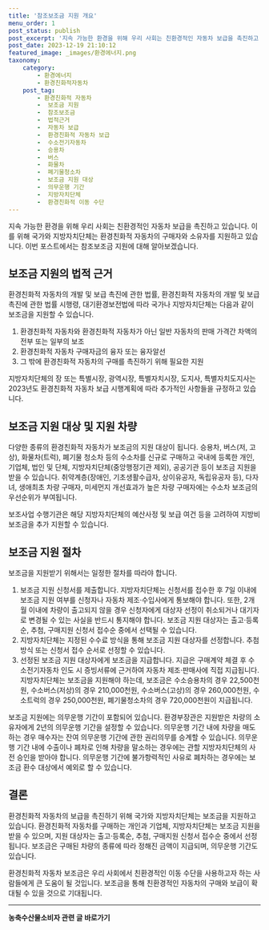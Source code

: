 ```yaml
---
title: '참조보조금 지원 개요'
menu_order: 1
post_status: publish
post_excerpt: '지속 가능한 환경을 위해 우리 사회는 친환경적인 자동차 보급을 촉진하고 있습니다. 이를 위해 국가와 지방자치단체는 환경친화적 자동차의 구매자와 소유자를 지원하고 있습니다. 이번 포스트에서는 참조보조금 지원에 대해 알아보겠습니다.'
post_date: 2023-12-19 21:10:12
featured_image: _images/환경에너지.png
taxonomy:
    category:
        - 환경에너지
        - 환경친화적자동차
    post_tag:
        - 환경친화적 자동차
        -  보조금 지원
        -  참조보조금
        -  법적근거
        -  자동차 보급
        -  환경친화적 자동차 보급
        -  수소전기자동차
        -  승용차
        -  버스
        -  화물차
        -  폐기물청소차
        -  보조금 지원 대상
        -  의무운행 기간
        -  지방자치단체
        -  환경친화적 이동 수단
---
```



지속 가능한 환경을 위해 우리 사회는 친환경적인 자동차 보급을 촉진하고 있습니다. 이를 위해 국가와 지방자치단체는 환경친화적 자동차의 구매자와 소유자를 지원하고 있습니다. 이번 포스트에서는 참조보조금 지원에 대해 알아보겠습니다.

## 보조금 지원의 법적 근거

환경친화적 자동차의 개발 및 보급 촉진에 관한 법률, 환경친화적 자동차의 개발 및 보급 촉진에 관한 법률 시행령, 대기환경보전법에 따라 국가나 지방자치단체는 다음과 같이 보조금을 지원할 수 있습니다.

1. 환경친화적 자동차와 환경친화적 자동차가 아닌 일반 자동차의 판매 가격간 차액의 전부 또는 일부의 보조
2. 환경친화적 자동차 구매자금의 융자 또는 융자알선
3. 그 밖에 환경친화적 자동차의 구매를 촉진하기 위해 필요한 지원

지방자치단체의 장 또는 특별시장, 광역시장, 특별자치시장, 도지사, 특별자치도지사는 2023년도 환경친화적 자동차 보급 시행계획에 따라 추가적인 사항들을 규정하고 있습니다.

## 보조금 지원 대상 및 지원 차량

다양한 종류의 환경친화적 자동차가 보조금의 지원 대상이 됩니다. 승용차, 버스(저, 고상), 화물차(트럭), 폐기물 청소차 등의 수소차를 신규로 구매하고 국내에 등록한 개인, 기업체, 법인 및 단체, 지방자치단체(중앙행정기관 제외), 공공기관 등이 보조금 지원을 받을 수 있습니다. 취약계층(장애인, 기초생활수급자, 상이유공자, 독립유공자 등), 다자녀, 생애최초 차량 구매자, 미세먼지 개선효과가 높은 차량 구매자에는 수소차 보조금의 우선순위가 부여됩니다.

보조사업 수행기관은 해당 지방자치단체의 예산사정 및 보급 여건 등을 고려하여 지방비 보조금을 추가 지원할 수 있습니다.

## 보조금 지원 절차

보조금을 지원받기 위해서는 일정한 절차를 따라야 합니다.

1. 보조금 지원 신청서를 제출합니다. 지방자치단체는 신청서를 접수한 후 7일 이내에 보조금 지원 여부를 신청자나 자동차 제조·수입사에게 통보해야 합니다. 또한, 2개월 이내에 차량이 출고되지 않을 경우 신청자에게 대상자 선정이 취소되거나 대기자로 변경될 수 있는 사실을 반드시 통지해야 합니다. 보조금 지원 대상자는 출고·등록순, 추첨, 구매지원 신청서 접수순 중에서 선택될 수 있습니다.
2. 지방자치단체는 지정된 수수료 방식을 통해 보조금 지원 대상자를 선정합니다. 추첨 방식 또는 신청서 접수 순서로 선정할 수 있습니다.
3. 선정된 보조금 지원 대상자에게 보조금을 지급합니다. 지급은 구매계약 체결 후 수소전기자동차 인도 시 증빙서류에 근거하여 자동차 제조·판매사에 직접 지급됩니다. 지방자치단체는 보조금을 지원해야 하는데, 보조금은 수소승용차의 경우 22,500천원, 수소버스(저상)의 경우 210,000천원, 수소버스(고상)의 경우 260,000천원, 수소트럭의 경우 250,000천원, 폐기물청소차의 경우 720,000천원이 지급됩니다.

보조금 지원에는 의무운행 기간이 포함되어 있습니다. 환경부장관은 지원받은 차량의 소유자에게 2년의 의무운행 기간을 설정할 수 있습니다. 의무운행 기간 내에 차량을 매도하는 경우 매수자는 잔여 의무운행 기간에 관한 권리의무를 승계할 수 있습니다. 의무운행 기간 내에 수출이나 폐차로 인해 차량을 말소하는 경우에는 관할 지방자치단체의 사전 승인을 받아야 합니다. 의무운행 기간에 불가항력적인 사유로 폐차하는 경우에는 보조금 환수 대상에서 예외로 할 수 있습니다.

## 결론

환경친화적 자동차의 보급을 촉진하기 위해 국가와 지방자치단체는 보조금을 지원하고 있습니다. 환경친화적 자동차를 구매하는 개인과 기업체, 지방자치단체는 보조금 지원을 받을 수 있으며, 지원 대상자는 출고·등록순, 추첨, 구매지원 신청서 접수순 중에서 선정됩니다. 보조금은 구매된 차량의 종류에 따라 정해진 금액이 지급되며, 의무운행 기간도 있습니다.

환경친화적 자동차 보조금은 우리 사회에서 친환경적인 이동 수단을 사용하고자 하는 사람들에게 큰 도움이 될 것입니다. 보조금을 통해 친환경적인 자동차의 구매와 보급이 확대될 수 있을 것으로 기대됩니다.
<!-- wp:separator -->
<hr class="wp-block-separator has-alpha-channel-opacity"/>
<!-- /wp:separator -->

<!-- wp:group {"backgroundColor":"base","layout":{"type":"constrained"}} -->
<div class="wp-block-group has-base-background-color has-background"><!-- wp:paragraph {"align":"center","fontSize":"medium"} -->
<p class="has-text-align-center has-large-font-size"><strong>농축수산물소비자 관련 글 바로가기</strong></p>
<!-- /wp:paragraph -->


<!-- wp:latest-posts
{"categories":[{"id":31346,"count":19,"description":"","link":"https://uknowlaw.com/category/%eb%86%8d%ec%b6%95%ec%88%98%ec%82%b0%eb%ac%bc%ec%86%8c%eb%b9%84%ec%9e%90/","name":"농축수산물소비자","slug":"농축수산물소비자","taxonomy":"category","parent":0,"meta":[],"_links":{"self":[{"href":"https://uknowlaw.com/wp-json/wp/v2/categories/31346"}],"collection":[{"href":"https://uknowlaw.com/wp-json/wp/v2/categories"}],"about":[{"href":"https://uknowlaw.com/wp-json/wp/v2/taxonomies/category"}],"wp:post_type":[{"href":"https://uknowlaw.com/wp-json/wp/v2/posts?categories=31346"}],"curies":[{"name":"wp","href":"https://api.w.org/{rel}","templated":true}]}}],"postsToShow":100,"excerptLength":28,"postLayout":"grid","columns":2,"featuredImageAlign":"left","featuredImageSizeSlug":"large","fontSize":"small"} /--></div>
<!-- /wp:group -->